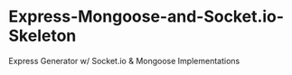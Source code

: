 # Express-Mongoose-and-Socket.io-Skeleton
Express Generator w/ Socket.io &amp; Mongoose Implementations
